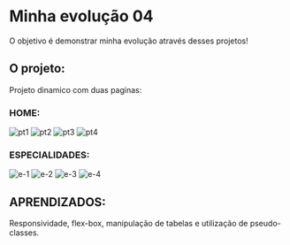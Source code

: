# Minha evolução 04
O objetivo é demonstrar minha evolução através desses projetos!

## O projeto:
Projeto dinamico com duas paginas:

### HOME:
![pt1](https://user-images.githubusercontent.com/82615437/204273878-dc423acf-ebe7-47e9-a2c9-9ad97620b555.jpg)
![pt2](https://user-images.githubusercontent.com/82615437/204273880-5a785415-6930-4913-becc-5a9ba6753af1.jpg)
![pt3](https://user-images.githubusercontent.com/82615437/204273881-0ff99052-f90f-4943-8b0d-ab4b29c84c78.jpg)
![pt4](https://user-images.githubusercontent.com/82615437/204273882-74e28a1a-3007-4e5f-9186-239f0ea43409.jpg)

### ESPECIALIDADES:
![e-1](https://user-images.githubusercontent.com/82615437/204273869-e4e972ea-8396-42e2-ac06-f19c3b5a9632.jpg)
![e-2](https://user-images.githubusercontent.com/82615437/204273871-be0bc458-7145-449b-b7ae-f9cc66569185.jpg)
![e-3](https://user-images.githubusercontent.com/82615437/204273873-7036c872-5f13-4f5e-a728-c0c9bf26fd43.jpg)
![e-4](https://user-images.githubusercontent.com/82615437/204273876-d20c8e6a-a9bb-4e3d-b087-94abc871b1ee.jpg)

## APRENDIZADOS:
Responsividade, flex-box, manipulação de tabelas e utilização de pseudo-classes.